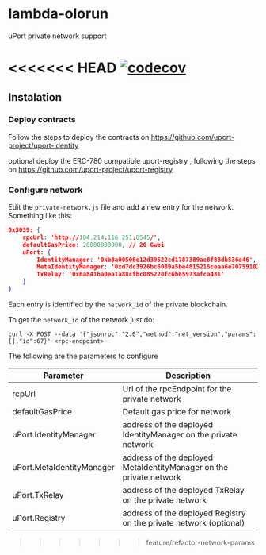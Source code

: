 # lambda-olorun
uPort private network support

<<<<<<< HEAD
[![codecov](https://codecov.io/gh/uport-project/lambda-olorun/branch/master/graph/badge.svg)](https://codecov.io/gh/uport-project/lambda-olorun)
=======
## Instalation

### Deploy contracts
Follow the steps to deploy the contracts on https://github.com/uport-project/uport-identity

optional deploy the ERC-780 compatible uport-registry , following the steps on https://github.com/uport-project/uport-registry

### Configure network 
Edit the `private-network.js` file and add a new entry for the network. Something like this:

```json
0x3039: {
    rpcUrl: 'http://104.214.116.251:8545/',
    defaultGasPrice: 20000000000, // 20 Gwei
    uPort: {
        IdentityManager: '0xb8a00506e12d39522cd1787389ae8f83db536e46',
        MetaIdentityManager: '0xd7dc3926bc6089a5be4815215ceaa6e707591023',
        TxRelay: '0x6a841ba0ea1a88cfbc085220fc6b65973afca431'
    }
}

```

Each entry is identified by the `network_id` of the private blockchain.

To get the `network_id` of the network just do:

`curl -X POST --data '{"jsonrpc":"2.0","method":"net_version","params":[],"id":67}' <rpc-endpoint>
`



The following are the parameters to configure

| Parameter                   | Description                                                         | 
| --------------------------- | ------------------------------------------------------------------- | 
| rcpUrl                      | Url of the rpcEndpoint for the private network                      | 
| defaultGasPrice             | Default gas price for network                                       |
| uPort.IdentityManager       | address of the deployed IdentityManager on the private network      |
| uPort.MetaIdentityManager   | address of the deployed MetaIdentityManager on the private network  |
| uPort.TxRelay               | address of the deployed TxRelay on the private network              |
| uPort.Registry              | address of the deployed Registry on the private network (optional)  |





>>>>>>> feature/refactor-network-params
